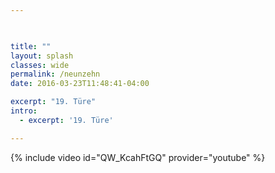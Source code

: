 ```yaml
---


    
title: ""
layout: splash
classes: wide
permalink: /neunzehn
date: 2016-03-23T11:48:41-04:00

excerpt: "19. Türe"
intro: 
  - excerpt: '19. Türe'

---
```


{% include video id="QW_KcahFtGQ" provider="youtube" %}
